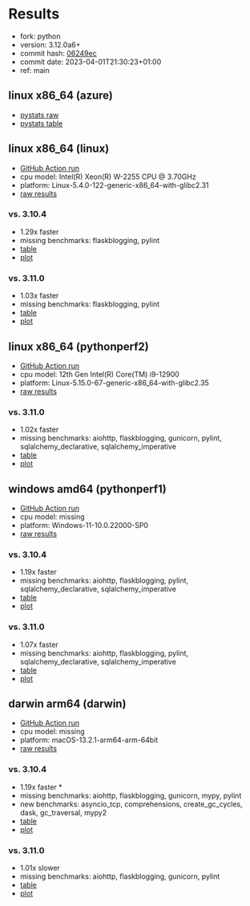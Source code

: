 # Results

- fork: python
- version: 3.12.0a6+
- commit hash: [06249ec](https://github.com/python/cpython/commit/06249ec)
- commit date: 2023-04-01T21:30:23+01:00
- ref: main

## linux x86_64 (azure)

- [pystats raw](bm-20230401-azure-x86_64-python-main-3.12.0a6%2B-06249ec-pystats.json)
- [pystats table](bm-20230401-azure-x86_64-python-main-3.12.0a6%2B-06249ec-pystats.md)

## linux x86_64 (linux)

- [GitHub Action run](https://github.com/faster-cpython/benchmarking/actions/runs/4585971556)
- cpu model: Intel(R) Xeon(R) W-2255 CPU @ 3.70GHz
- platform: Linux-5.4.0-122-generic-x86_64-with-glibc2.31
- [raw results](bm-20230401-linux-x86_64-python-main-3.12.0a6%2B-06249ec.json)

### vs. 3.10.4

- 1.29x faster
- missing benchmarks: flaskblogging, pylint
- [table](bm-20230401-linux-x86_64-python-main-3.12.0a6%2B-06249ec-vs-3.10.4.md)
- [plot](bm-20230401-linux-x86_64-python-main-3.12.0a6%2B-06249ec-vs-3.10.4.png)

### vs. 3.11.0

- 1.03x faster
- missing benchmarks: flaskblogging, pylint
- [table](bm-20230401-linux-x86_64-python-main-3.12.0a6%2B-06249ec-vs-3.11.0.md)
- [plot](bm-20230401-linux-x86_64-python-main-3.12.0a6%2B-06249ec-vs-3.11.0.png)

## linux x86_64 (pythonperf2)

- [GitHub Action run](https://github.com/faster-cpython/benchmarking/actions/runs/4585971556)
- cpu model: 12th Gen Intel(R) Core(TM) i9-12900
- platform: Linux-5.15.0-67-generic-x86_64-with-glibc2.35
- [raw results](bm-20230401-pythonperf2-x86_64-python-main-3.12.0a6%2B-06249ec.json)

### vs. 3.11.0

- 1.02x faster
- missing benchmarks: aiohttp, flaskblogging, gunicorn, pylint, sqlalchemy_declarative, sqlalchemy_imperative
- [table](bm-20230401-pythonperf2-x86_64-python-main-3.12.0a6%2B-06249ec-vs-3.11.0.md)
- [plot](bm-20230401-pythonperf2-x86_64-python-main-3.12.0a6%2B-06249ec-vs-3.11.0.png)

## windows amd64 (pythonperf1)

- [GitHub Action run](https://github.com/faster-cpython/benchmarking/actions/runs/4585971556)
- cpu model: missing
- platform: Windows-11-10.0.22000-SP0
- [raw results](bm-20230401-pythonperf1-amd64-python-main-3.12.0a6%2B-06249ec.json)

### vs. 3.10.4

- 1.19x faster
- missing benchmarks: aiohttp, flaskblogging, pylint, sqlalchemy_declarative, sqlalchemy_imperative
- [table](bm-20230401-pythonperf1-amd64-python-main-3.12.0a6%2B-06249ec-vs-3.10.4.md)
- [plot](bm-20230401-pythonperf1-amd64-python-main-3.12.0a6%2B-06249ec-vs-3.10.4.png)

### vs. 3.11.0

- 1.07x faster
- missing benchmarks: aiohttp, flaskblogging, pylint, sqlalchemy_declarative, sqlalchemy_imperative
- [table](bm-20230401-pythonperf1-amd64-python-main-3.12.0a6%2B-06249ec-vs-3.11.0.md)
- [plot](bm-20230401-pythonperf1-amd64-python-main-3.12.0a6%2B-06249ec-vs-3.11.0.png)

## darwin arm64 (darwin)

- [GitHub Action run](https://github.com/faster-cpython/benchmarking/actions/runs/4585971556)
- cpu model: missing
- platform: macOS-13.2.1-arm64-arm-64bit
- [raw results](bm-20230401-darwin-arm64-python-main-3.12.0a6%2B-06249ec.json)

### vs. 3.10.4

- 1.19x faster \*
- missing benchmarks: aiohttp, flaskblogging, gunicorn, mypy, pylint
- new benchmarks: asyncio_tcp, comprehensions, create_gc_cycles, dask, gc_traversal, mypy2
- [table](bm-20230401-darwin-arm64-python-main-3.12.0a6%2B-06249ec-vs-3.10.4.md)
- [plot](bm-20230401-darwin-arm64-python-main-3.12.0a6%2B-06249ec-vs-3.10.4.png)

### vs. 3.11.0

- 1.01x slower
- missing benchmarks: aiohttp, flaskblogging, gunicorn, pylint
- [table](bm-20230401-darwin-arm64-python-main-3.12.0a6%2B-06249ec-vs-3.11.0.md)
- [plot](bm-20230401-darwin-arm64-python-main-3.12.0a6%2B-06249ec-vs-3.11.0.png)

